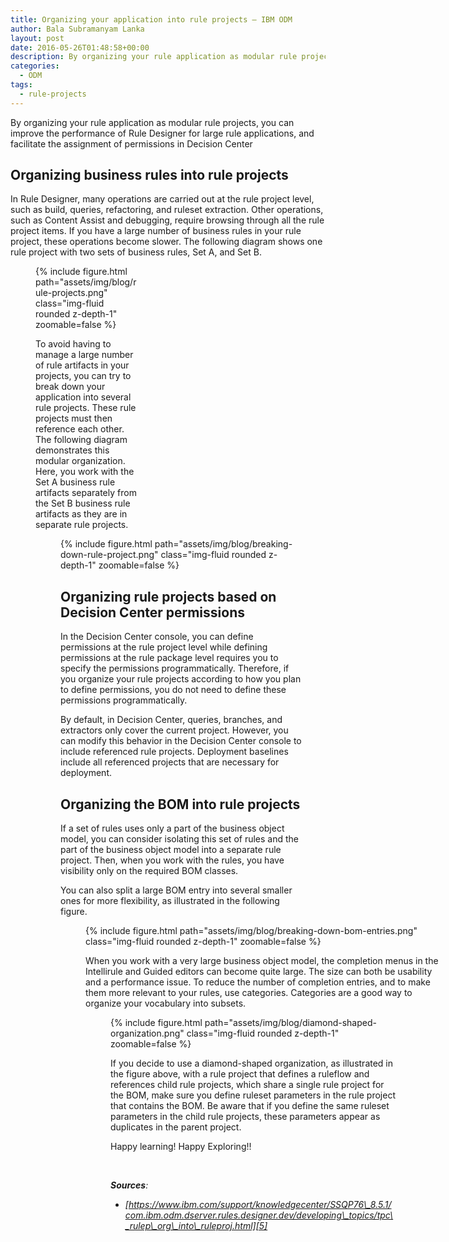 ```yaml
---
title: Organizing your application into rule projects – IBM ODM
author: Bala Subramanyam Lanka
layout: post
date: 2016-05-26T01:48:58+00:00
description: By organizing your rule application as modular rule projects, you can improve the performance of Rule Designer for large rule applications, and facilitate the assignment of permissions in Decision Center
categories:
  - ODM
tags:
  - rule-projects
---
```

By organizing your rule application as modular rule projects, you can improve the performance of Rule Designer for large rule applications, and facilitate the assignment of permissions in Decision Center

## Organizing business rules into rule projects

In Rule Designer, many operations are carried out at the rule project level, such as build, queries, refactoring, and ruleset extraction. Other operations, such as Content Assist and debugging, require browsing through all the rule project items. If you have a large number of business rules in your rule project, these operations become slower. The following diagram shows one rule project with two sets of business rules, Set A, and Set B.<figure id="attachment_1410" aria-describedby="caption-attachment-1410" style="width: 167px" class="wp-caption aligncenter">

{% include figure.html path="assets/img/blog/rule-projects.png" class="img-fluid rounded z-depth-1" zoomable=false %}

To avoid having to manage a large number of rule artifacts in your projects, you can try to break down your application into several rule projects. These rule projects must then reference each other. The following diagram demonstrates this modular organization. Here, you work with the Set A business rule artifacts separately from the Set B business rule artifacts as they are in separate rule projects.<figure id="attachment_1411" aria-describedby="caption-attachment-1411" style="width: 391px" class="wp-caption aligncenter">

{% include figure.html path="assets/img/blog/breaking-down-rule-project.png" class="img-fluid rounded z-depth-1" zoomable=false %}

## Organizing rule projects based on Decision Center permissions

In the Decision Center console, you can define permissions at the rule project level while defining permissions at the rule package level requires you to specify the permissions programmatically. Therefore, if you organize your rule projects according to how you plan to define permissions, you do not need to define these permissions programmatically.

By default, in Decision Center, queries, branches, and extractors only cover the current project. However, you can modify this behavior in the Decision Center console to include referenced rule projects. Deployment baselines include all referenced projects that are necessary for deployment.

## Organizing the BOM into rule projects

If a set of rules uses only a part of the business object model, you can consider isolating this set of rules and the part of the business object model into a separate rule project. Then, when you work with the rules, you have visibility only on the required BOM classes.

You can also split a large BOM entry into several smaller ones for more flexibility, as illustrated in the following figure.<figure id="attachment_1413" aria-describedby="caption-attachment-1413" style="width: 576px" class="wp-caption aligncenter">

{% include figure.html path="assets/img/blog/breaking-down-bom-entries.png" class="img-fluid rounded z-depth-1" zoomable=false %}

When you work with a very large business object model, the completion menus in the Intellirule and Guided editors can become quite large. The size can both be usability and a performance issue. To reduce the number of completion entries, and to make them more relevant to your rules, use categories. Categories are a good way to organize your vocabulary into subsets.<figure id="attachment_1414" aria-describedby="caption-attachment-1414" style="width: 457px" class="wp-caption aligncenter">

{% include figure.html path="assets/img/blog/diamond-shaped-organization.png" class="img-fluid rounded z-depth-1" zoomable=false %}

If you decide to use a diamond-shaped organization, as illustrated in the figure above, with a rule project that defines a ruleflow and references child rule projects, which share a single rule project for the BOM, make sure you define ruleset parameters in the rule project that contains the BOM. Be aware that if you define the same ruleset parameters in the child rule projects, these parameters appear as duplicates in the parent project.

Happy learning! Happy Exploring!!

&nbsp;

_**Sources**:_

  * _[https://www.ibm.com/support/knowledgecenter/SSQP76\_8.5.1/com.ibm.odm.dserver.rules.designer.dev/developing\_topics/tpc\_rulep\_org\_into\_ruleproj.html][5]_

 [1]: http://www.balasubramanyamlanka.com/wp-content/uploads/2016/05/rule-projects.png
 [2]: http://www.balasubramanyamlanka.com/wp-content/uploads/2016/05/breaking-down-rule-project.png
 [3]: http://www.balasubramanyamlanka.com/wp-content/uploads/2016/05/breaking-down-bom-entries.png
 [4]: http://www.balasubramanyamlanka.com/wp-content/uploads/2016/05/diamond-shaped-organization.png
 [5]: https://www.ibm.com/support/knowledgecenter/SSQP76_8.5.1/com.ibm.odm.dserver.rules.designer.dev/developing_topics/tpc_rulep_org_into_ruleproj.html